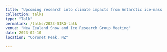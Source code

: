 ```yaml
---
title: "Upcoming research into climate impacts from Antarctic ice-mass loss in a multi-model experiment"
collection: talks
type: "Talk"
permalink: /talks/2023-SIRG-talk
venue: "New Zealand Snow and Ice Research Group Meeting"
date: 2023-02-10
location: "Coronet Peak, NZ"

---
```

